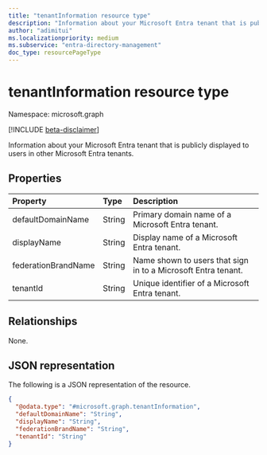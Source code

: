 ```yaml
---
title: "tenantInformation resource type"
description: "Information about your Microsoft Entra tenant that is publicly displayed to users in other Microsoft Entra tenants."
author: "adimitui"
ms.localizationpriority: medium
ms.subservice: "entra-directory-management"
doc_type: resourcePageType
---
```


# tenantInformation resource type

Namespace: microsoft.graph

[!INCLUDE [beta-disclaimer](../../includes/beta-disclaimer.md)]

Information about your Microsoft Entra tenant that is publicly displayed to users in other Microsoft Entra tenants.

## Properties

|Property|Type|Description|
|:---|:---|:---|
| defaultDomainName | String | Primary domain name of a Microsoft Entra tenant. |
| displayName | String | Display name of a Microsoft Entra tenant. |
| federationBrandName | String | Name shown to users that sign in to a Microsoft Entra tenant. |
| tenantId | String | Unique identifier of a Microsoft Entra tenant. |

## Relationships

None.

## JSON representation

The following is a JSON representation of the resource.

<!-- {
  "blockType": "resource",
  "keyProperty": "id",
  "@odata.type": "microsoft.graph.tenantInformation",
  "openType": false
}
-->

``` json
{
  "@odata.type": "#microsoft.graph.tenantInformation",
  "defaultDomainName": "String",
  "displayName": "String",
  "federationBrandName": "String",
  "tenantId": "String"
}
```
